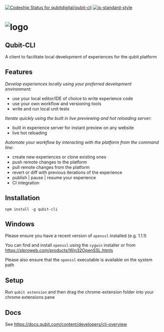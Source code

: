 [![Codeship Status for qubitdigital/qubit-cli](https://app.codeship.com/projects/638fd7f0-7353-0134-988c-52e76941e580/status?branch=master)](https://app.codeship.com/projects/178849)
[![js-standard-style](https://img.shields.io/badge/code%20style-standard-brightgreen.svg)](http://standardjs.com/)

# ![logo](https://user-images.githubusercontent.com/640611/32888373-fbdc7134-cabe-11e7-9b0e-027a49cef8bf.png)

## Qubit-CLI
A client to facilitate local development of experiences for the qubit platform

## Features
*Develop experiences locally using your preferred development environment:*
- use your local editor/IDE of choice to write experience code
- use your own workflow and versioning tools
- write and run local unit tests

*Iterate quickly using the built in live previewing and hot reloading server:*
- built in experience server for instant preview on any website
- live hot reloading

*Automate your workflow by interacting with the platform from the command line:*
- create new experiences or clone existing ones
- push remote changes to the platform
- pull remote changes from the platform
- revert or diff with previous iterations of the experience
- publish | pause | resume your experience
- CI integration

## Installation

`npm install -g qubit-cli`


## Windows
Please ensure you have a recent version of `openssl` installed (e.g. 1.1.1)

You can find and install `openssl` using the `cygwin` installer or from https://slproweb.com/products/Win32OpenSSL.htmls

Please also ensure that the `openssl` executable is available on the system path

## Setup

Run `qubit extension` and then drag the chrome-extension folder into your chrome extensions pane

## Docs
See https://docs.qubit.com/content/developers/cli-overview
